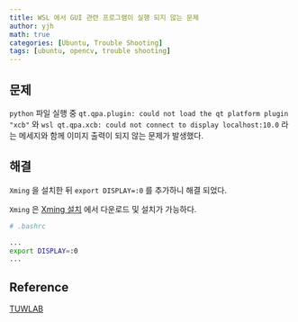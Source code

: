 ```yaml
---
title: WSL 에서 GUI 관련 프로그램이 실행 되지 않는 문제
author: yjh
math: true
categories: [Ubuntu, Trouble Shooting]
tags: [ubuntu, opencv, trouble shooting]
---
```


## 문제

`python` 파일 실행 중 `qt.qpa.plugin: could not load the qt platform plugin "xcb"` 와 `wsl qt.qpa.xcb: could not connect to display localhost:10.0` 라는 메세지와 함께 이미지 출력이 되지 않는 문제가 발생했다.

## 해결

`Xming` 을 설치한 뒤 `export DISPLAY=:0` 를 추가하니 해결 되었다.

`Xming` 은 [Xming 설치](https://sourceforge.net/projects/xming/) 에서 다운로드 및 설치가 가능하다.

```bash
# .bashrc

...
export DISPLAY=:0
...
```

## Reference

[TUWLAB](https://www.tuwlab.com/ece/29485)

